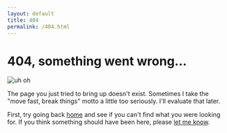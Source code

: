 ```yaml
---
layout: default
title: 404
permalink: /404.html
---
```

# 404, something went wrong...
![uh oh](https://farm4.staticflickr.com/3941/14966746764_74f256e70c_o_d.jpg)

The page you just tried to bring up doesn't exist. Sometimes I take the "move fast, break things" motto a little too seriously. I'll evaluate that later.

First, try going back [home](/) and see if you can't find what you were looking for. If you think something should have been here, please [let me know](/about).
